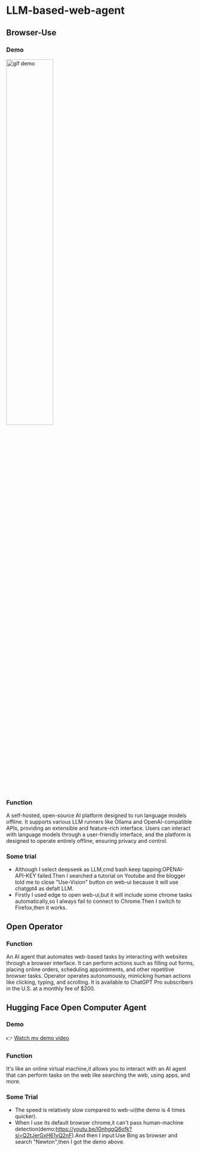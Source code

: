 # LLM-based-web-agent

## Browser-Use
### Demo
<img src="https://github.com/user-attachments/assets/787d497a-a94b-46fa-a481-76ef87c53949" alt="gif demo" width="50%">

### Function
A self-hosted, open-source AI platform designed to run language models offline. It supports various LLM runners like Ollama and OpenAI-compatible APIs, providing an extensible and feature-rich interface. Users can interact with language models through a user-friendly interface, and the platform is designed to operate entirely offline, ensuring privacy and control.
### Some trial 
- Although I select deepseek as LLM,cmd bash keep tapping:OPENAI-API-KEY failed.Then I searched a tutorial on Youtube and the blogger told me to close "Use-Vision" button on web-ui because it will use chatgpt4 as defalt LLM.
- Firstly I used edge to open web-ui,but it will include some chrome tasks automatically,so I always fail to connect to Chrome.Then I switch to Firefox,then it works. 

## Open Operator
### Function
An AI agent that automates web-based tasks by interacting with websites through a browser interface. It can perform actions such as filling out forms, placing online orders, scheduling appointments, and other repetitive browser tasks. Operator operates autonomously, mimicking human actions like clicking, typing, and scrolling. It is available to ChatGPT Pro subscribers in the U.S. at a monthly fee of $200.

## Hugging Face Open Computer Agent
### Demo

👉 [Watch my demo video](https://youtu.be/KW3Evgwh1WY)

### Function
It's like an online virtual machine,it allows you to interact with an AI agent that can perform tasks on the web like searching the web, using apps, and more.
### Some Trial
- The speed is relatively slow compared to web-ui(the demo is 4 times quicker).
- When I use its default browser chrome,it can't pass human-machine detection(demo:https://youtu.be/I0nhggQ6ofk?si=Q2tJerGxH61vQ2nF).And then I input:Use Bing as browser and search "Newton",then I got the demo above.
